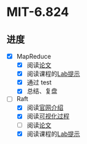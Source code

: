 # MIT-6.824

## 进度

- [x] MapReduce
  - [x] 阅读[论文](https://static.googleusercontent.com/media/research.google.com/zh-CN//archive/mapreduce-osdi04.pdf)
  - [x] 阅读课程的[Lab提示](https://pdos.csail.mit.edu/6.824/labs/lab-mr.html)
  - [x] 通过 test
  - [x] 总结、复盘
- [ ] Raft
  - [x] 阅读[官网介绍](https://raft.github.io/)
  - [x] 阅读[可视化过程](https://thesecretlivesofdata.com/raft/)
  - [ ] 阅读[论文](https://pdos.csail.mit.edu/6.824/papers/raft-extended.pdf)
  - [x] 阅读课程的[Lab提示](https://pdos.csail.mit.edu/6.824/labs/lab-raft.html)
